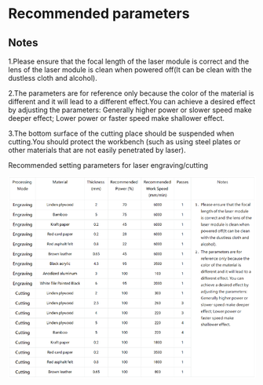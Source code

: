 # Recommended parameters

## Notes

1.Please ensure that the focal length of the laser
module is correct and the lens of the laser module
is clean when powered off(It can be clean with the
dustless cloth and alcohol).

2.The parameters are for reference only because
the color of the material is different and it will
lead to a different effect.You can achieve a
desired effect by adjusting the parameters:
Generally higher power or slower speed make deeper
effect; Lower power or faster speed make shallower
effect.

3.The bottom surface of the cutting place should
be suspended when cutting.You should protect the
workbench (such as using steel plates or other
materials that are not easily penetrated by
laser).


Recommended setting parameters for laser engraving/cutting

![](./images/recommended-parameters-1.png)
